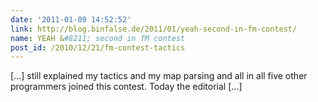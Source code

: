 ```yaml
---
date: '2011-01-09 14:52:52'
link: http://blog.binfalse.de/2011/01/yeah-second-in-fm-contest/
name: YEAH &#8211; second in fM contest
post_id: /2010/12/21/fm-contest-tactics
---
```


[...] still explained my tactics and my map parsing and all in all five other programmers joined this contest. Today the editorial [...]